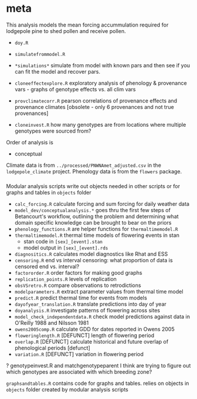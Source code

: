 # meta

This analysis models the mean forcing accummulation required for lodgepole pine to shed pollen and receive pollen.



- `doy.R`
  

- `simulatefrommodel.R`
- `*simulations*` simulate from model with known pars and then see if you can fit the model and recover pars.
- `cloneeffectexplore.R` exploratory analysis of phenology & provenance vars - graphs of genotype effects vs. all clim vars
- `provclimatecorr.R` pearson correlations of provenance effects and provenance climates [obsolete - only 6 provenances and not true provenances]
- `cloneinvest.R` how many genotypes are from locations where multiple genotypes were sourced from?

Order of analysis is

- conceptual

Climate data is from `../processed/PNWNAmet_adjusted.csv` in the `lodgepole_climate` project. Phenology data is from the `flowers` package.

#####

Modular analysis scripts write out objects needed in other scripts or for graphs and tables in `objects` folder
- `calc_forcing.R` calculate forcing and sum forcing for daily weather data
- `model_dev/conceptualanalysis.*` goes thru the first few steps of Betancourt's workflow, outlining the problem and determining what domain specific knowledge can be brought to bear on the priors
- `phenology_functions.R` are helper functions for `thermaltimemodel.R`
- `thermaltimemodel.R` thermal time models of flowering events in stan
  - stan code in `[sex]_[event].stan`
  - model output in `[sex]_[event].rds`
- `diagnositics.R` calculates model diagnostics like Rhat and ESS
- `censoring.R` end vs interval censoring: what proportion of data is censored end vs. interval?
- `factororder.R` order factors for making good graphs
- `replication_points.R` levels of replication
- `obsVSretro.R` compare observations to retrodictions
- `modelparameters.R` extract parameter values from thermal time model
- `predict.R` predict thermal time for events from models 
- `dayofyear_translation.R` translate predictions into day of year 
- `doyanalysis.R` investigate patterns of flowering across sites
- `model_check_independentdata.R` check model predictions against data in O'Reilly 1988 and Nilsson 1981
- `owens2005comp.R` calculate GDD for dates reported in Owens 2005
- `floweringlength.R` [DEFUNCT] length of flowering period
- `overlap.R` [DEFUNCT] calculate historical and future overlap of phenological periods [defunct]
- `variation.R` [DEFUNCT] variation in flowering period 

? genotypeinvest.R and matchgenotypeparent I think are trying to figure out which genotypes are associated with which breeding zone?

`graphsandtables.R` contains code for graphs and tables. relies on objects in `objects` folder created by modular analysis scripts
